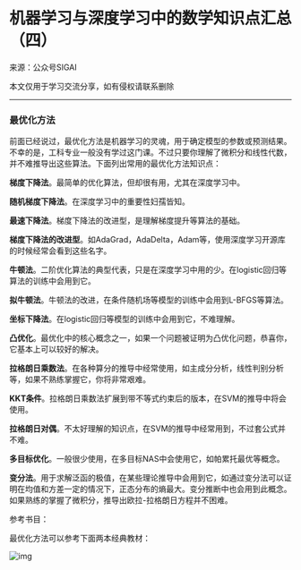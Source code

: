 # 机器学习与深度学习中的数学知识点汇总（四）

来源：公众号SIGAI

本文仅用于学习交流分享，如有侵权请联系删除

------

### 最优化方法

前面已经说过，最优化方法是机器学习的灵魂，用于确定模型的参数或预测结果。不幸的是，工科专业一般没有学过这门课。不过只要你理解了微积分和线性代数，并不难推导出这些算法。下面列出常用的最优化方法知识点：

**梯度下降法**。最简单的优化算法，但却很有用，尤其在深度学习中。

**随机梯度下降法**。在深度学习中的重要性妇孺皆知。

**最速下降法**。梯度下降法的改进型，是理解梯度提升等算法的基础。

**梯度下降法的改进型**。如AdaGrad，AdaDelta，Adam等，使用深度学习开源库的时候经常会看到这些名字。

**牛顿法**。二阶优化算法的典型代表，只是在深度学习中用的少。在logistic回归等算法的训练中会用到它。

**拟牛顿法**。牛顿法的改进，在条件随机场等模型的训练中会用到L-BFGS等算法。

**坐标下降法**。在logistic回归等模型的训练中会用到它，不难理解。

**凸优化**。最优化中的核心概念之一，如果一个问题被证明为凸优化问题，恭喜你，它基本上可以较好的解决。

**拉格朗日乘数法**。在各种算分的推导中经常使用，如主成分分析，线性判别分析等，如果不熟练掌握它，你将非常艰难。

**KKT条件**。拉格朗日乘数法扩展到带不等式约束后的版本，在SVM的推导中将会使用。

**拉格朗日对偶**。不太好理解的知识点，在SVM的推导中经常用到，不过套公式并不难。

**多目标优化**。一般很少使用，在多目标NAS中会使用它，如帕累托最优等概念。

**变分法**。用于求解泛函的极值，在某些理论推导中会用到它，如通过变分法可以证明在均值和方差一定的情况下，正态分布的熵最大。变分推断中也会用到此概念。如果熟练的掌握了微积分，推导出欧拉-拉格朗日方程并不困难。

参考书目：

最优化方法可以参考下面两本经典教材：      

![img](https://mmbiz.qpic.cn/mmbiz_png/75DkJnThACmc0q15IOmjGSbRDjLfsbVcqJTGKvNInDjoLAbpIyq3ibfcyYXaaEJzcnBEdEHSXmujMp8NEgZYmRQ/640?wx_fmt=png&tp=webp&wxfrom=5&wx_lazy=1&wx_co=1)